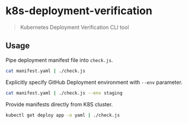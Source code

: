 # k8s-deployment-verification

> Kubernetes Deployment Verification CLI tool

## Usage
Pipe deployment manifest file into `check.js`.
```bash
cat manifest.yaml | ./check.js
```

Explicitly specify GitHub Deployment environment with `--env` parameter.
```bash
cat manifest.yaml | ./check.js --env staging
```

Provide manifests directly from K8S cluster.
```bash
kubectl get deploy app -o yaml | ./check.js
```
